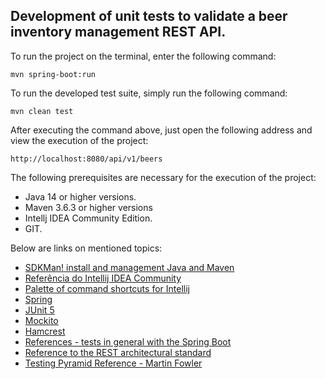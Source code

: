<h2>Development of unit tests to validate a beer inventory management REST API.</h2>

To run the project on the terminal, enter the following command:

```shell script
mvn spring-boot:run 
```

To run the developed test suite, simply run the following command:

```shell script
mvn clean test
```

After executing the command above, just open the following address and view the execution of the project:

```
http://localhost:8080/api/v1/beers
```

The following prerequisites are necessary for the execution of the project:

* Java 14 or higher versions.
* Maven 3.6.3 or higher versions
* Intellj IDEA Community Edition.
* GIT.

Below are links on mentioned topics:

* [SDKMan! install and management Java and Maven](https://sdkman.io/)
* [Referência do Intellij IDEA Community](https://www.jetbrains.com/idea/download)
* [Palette of command shortcuts for Intellij](https://resources.jetbrains.com/storage/products/intellij-idea/docs/IntelliJIDEA_ReferenceCard.pdf)
* [Spring](https://spring.io/)
* [JUnit 5](https://junit.org/junit5/docs/current/user-guide/)
* [Mockito](https://site.mockito.org/)
* [Hamcrest](http://hamcrest.org/JavaHamcrest/)
* [References - tests in general with the Spring Boot](https://www.baeldung.com/spring-boot-testing)
* [Reference to the REST architectural standard](https://restfulapi.net/)
* [Testing Pyramid Reference - Martin Fowler](https://martinfowler.com/articles/practical-test-pyramid.html#TheImportanceOftestAutomation)





